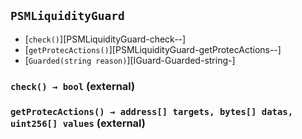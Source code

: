 ## <span id="PSMLiquidityGuard"></span> `PSMLiquidityGuard`



- [`check()`][PSMLiquidityGuard-check--]
- [`getProtecActions()`][PSMLiquidityGuard-getProtecActions--]
- [`Guarded(string reason)`][IGuard-Guarded-string-]
### <span id="PSMLiquidityGuard-check--"></span> `check() → bool` (external)



### <span id="PSMLiquidityGuard-getProtecActions--"></span> `getProtecActions() → address[] targets, bytes[] datas, uint256[] values` (external)



